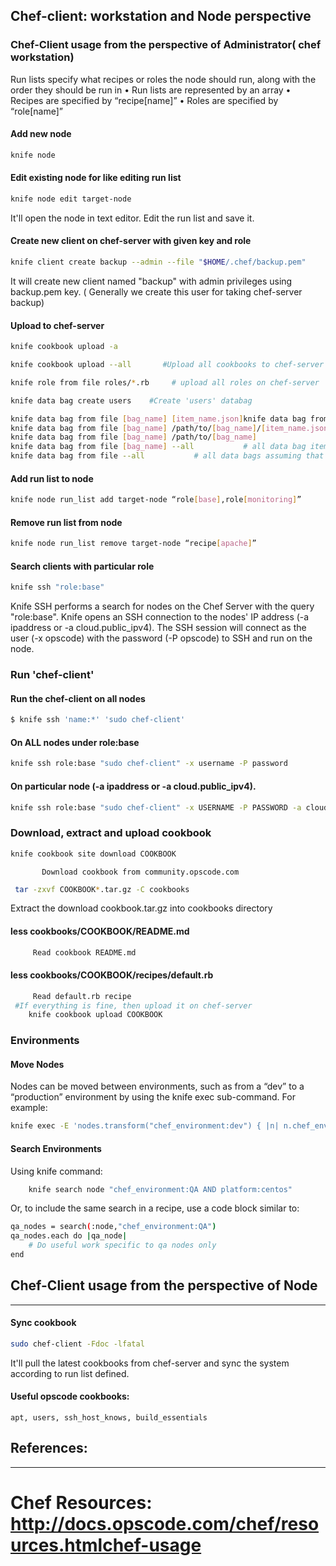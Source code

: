 ##  Chef-client: workstation and Node perspective
### Chef-Client usage from the perspective of Administrator( chef workstation)

Run lists specify what recipes or roles the
node should run, along with the order they
should be run in
• Run lists are represented by an array
• Recipes are specified by “recipe[name]”
• Roles are specified by “role[name]”

#### Add new node

``` bash
knife node 
```

#### Edit existing node for like editing run list

``` bash
knife node edit target-node
```
It'll open the node in text editor. Edit the run list and save it.


#### Create new client on chef-server with given key and role
``` bash
knife client create backup --admin --file "$HOME/.chef/backup.pem"
```
It will create new client named "backup" with admin privileges using backup.pem key.
( Generally we create this user for taking chef-server backup)
#### Upload to chef-server

``` bash
knife cookbook upload -a
```
``` bash
knife cookbook upload --all       #Upload all cookbooks to chef-server
```

``` bash
knife role from file roles/*.rb     # upload all roles on chef-server 
```
``` bash
knife data bag create users    #Create 'users' databag  
```

       
``` bash
knife data bag from file [bag_name] [item_name.json]knife data bag from file [bag_name] [item1_name.json] [item2_name.json]
knife data bag from file [bag_name] /path/to/[bag_name]/[item_name.json]knife data bag from file [bag_name] /path/to/[bag_name]/[item1_name.json] /path/to/[bag_name]/[item2_name.json]
knife data bag from file [bag_name] /path/to/[bag_name]
knife data bag from file [bag_name] --all           # all data bag items assuming that data bags are in the ./data_bags/
knife data bag from file --all           # all data bags assuming that data bags are in the ./data_bags/
```

#### Add run list to node

``` bash
knife node run_list add target-node “role[base],role[monitoring]”
```

#### Remove run list from node

``` bash
knife node run_list remove target-node “recipe[apache]”
```

#### Search clients with particular role

``` bash
knife ssh "role:base"        
```
Knife SSH performs a search for nodes on the Chef Server with the query "role:base".  Knife opens an SSH connection to the nodes' IP address (-a ipaddress or -a cloud.public_ipv4). 
The SSH session will connect as the user (-x  opscode) with the password (-P opscode)  to SSH and run on the node.


### Run 'chef-client' 

#### Run the chef-client on all nodes

``` bash
$ knife ssh 'name:*' 'sudo chef-client'
```

#### On  ALL nodes under role:base

``` bash
knife ssh role:base "sudo chef-client" -x username -P password
```

#### On particular node (-a ipaddress or -a cloud.public_ipv4).

``` bash
knife ssh role:base "sudo chef-client" -x USERNAME -P PASSWORD -a cloud.public_ipv4
```

### Download, extract and upload cookbook

``` bash
knife cookbook site download COOKBOOK
```
           Download cookbook from community.opscode.com

``` bash		   
 tar -zxvf COOKBOOK*.tar.gz -C cookbooks
```

Extract the download cookbook.tar.gz into cookbooks directory 

#### less cookbooks/COOKBOOK/README.md

``` bash     
	 Read cookbook README.md
```

####  less cookbooks/COOKBOOK/recipes/default.rb

``` bash     
	 Read default.rb recipe
 #If everything is fine, then upload it on chef-server
	knife cookbook upload COOKBOOK
```
 
### Environments

#### Move Nodes
Nodes can be moved between environments, such as from a “dev” to a “production” environment by using the knife exec sub-command. For example:

``` bash    
knife exec -E 'nodes.transform("chef_environment:dev") { |n| n.chef_environment("production") }'
```

#### Search Environments

Using knife command:
``` bash
    knife search node "chef_environment:QA AND platform:centos"
```
Or, to include the same search in a recipe, use a code block similar to:

``` bash
qa_nodes = search(:node,"chef_environment:QA")
qa_nodes.each do |qa_node|
    # Do useful work specific to qa nodes only
end
```

## Chef-Client usage from the perspective of  Node
-----------------------------------------------

#### Sync cookbook

``` bash
sudo chef-client -Fdoc -lfatal
```

It'll pull the latest cookbooks from chef-server and sync the system according to run list defined.

#### Useful opscode cookbooks: 
`` apt, users, ssh_host_knows, build_essentials	``



## References:
------------

Chef Resources:  http://docs.opscode.com/chef/resources.htmlchef-usage
==========
